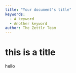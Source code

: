 ```yaml
---
title: "Your document's title"
keywords:
  - A keyword
  - Another keyword
author: The Zettlr Team
---
```


# this is a title
hello